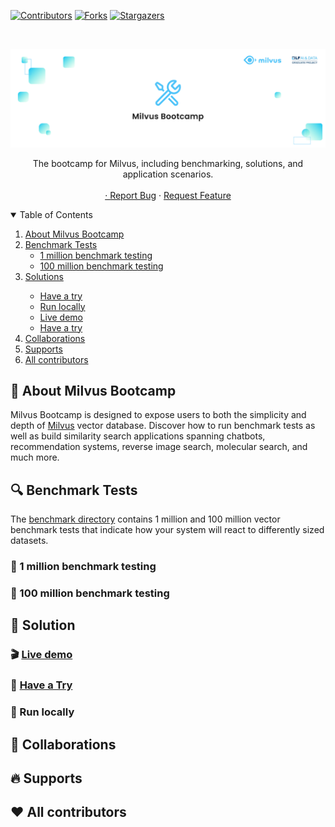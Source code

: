 [![Contributors][contributors-shield]][contributors-url]
[![Forks][forks-shield]][forks-url]
[![Stargazers][stars-shield]][stars-url]

<!-- PROJECT LOGO -->
<br />

<p align="center">
  <a href="https://github.com/milvus-io/bootcamp">
    <img src="images/logo.png" alt="Logo">
  </a>

  <p align="center">
    The bootcamp for Milvus, including benchmarking, solutions, and application scenarios.
    <br />
    <br />
    <a href="https://github.com/milvus-io/bootcamp "Demo</a>
    ·
    <a href="https://github.com/milvus-io/bootcamp/issues">Report Bug</a>
    ·
    <a href="https://github.com/milvus-io/bootcamp/issues">Request Feature</a>
  </p>


<!-- TABLE OF CONTENTS -->
<details open="open">
  <summary>Table of Contents</summary>
  <ol>
    <li>
      <a href="#about-milvus-bootcamp">About Milvus Bootcamp</a>
    </li>
    <li>
      <a href="#benchmark-tests">Benchmark Tests</a>
      <ul>
        <li><a href="#1m-test">1 million benchmark testing</a></li>
        <li><a href="#100m-test">100 million benchmark testing</a></li>
      </ul>
    </li>
    <li><a href="#solutions">Solutions</a></li>
      <ul>
        <li><a href="#try-it">Have a try</a></li>
        <li><a href="#run-in-local">Run locally</a></li>
        <li><a href="#live-demo">Live demo</a></li>
        <li><a href="#try-it">Have a try</a></li>
      </ul>
    <li><a href="#collaborations">Collaborations</a></li>
    <li><a href="#fire-supports">Supports</a></li>
    <li><a href="#contributors">All contributors</a></li>
  </ol>
</details>


<!-- ABOUT MILVUS Bootcamp -->

## :mega: About Milvus Bootcamp
Milvus Bootcamp is designed to expose users to both the simplicity and depth of [Milvus](https://milvus.io/) vector database. Discover how to run benchmark tests as well as build similarity search applications spanning chatbots, recommendation systems, reverse image search, molecular search, and much more.

<!-- BENCHMARK TESTS-->

## :mag: Benchmark Tests
The [benchmark directory](https://github.com/milvus-io/bootcamp/tree/master/benchmark_test) contains 1 million and 100 million vector benchmark tests that indicate how your system will react to differently sized datasets.
 ### :dart: 1 million benchmark testing

 ### :art: 100 million benchmark testing

<!--ALL SOLUTIONS-->
## :pencil: Solution

### :clapper: [Live demo](https://zilliz.com/milvus-demos?isZilliz=true)

### :fries: [Have a Try](https://zilliz.com/solutions)

### :icecream: Run locally

<!--THE COLLABORATIONS-->


## :two_women_holding_hands: Collaborations

## :fire: Supports

## :heart: All contributors











<!-- MARKDOWN LINKS & IMAGES -->
<!-- https://www.markdownguide.org/basic-syntax/#reference-style-links -->

[contributors-shield]: https://img.shields.io/github/contributors/github_username/repo.svg?style=for-the-badge
[contributors-url]: https://github.com/milvus-io/bootcamp/graphs/contributors
[forks-shield]: https://img.shields.io/github/forks/github_username/repo.svg?style=for-the-badge
[forks-url]: https://github.com/milvus-io/bootcamp/network/members
[stars-shield]: https://img.shields.io/github/stars/github_username/repo.svg?style=for-the-badge
[stars-url]: https://github.com/milvus-io/bootcamp/stargazers

